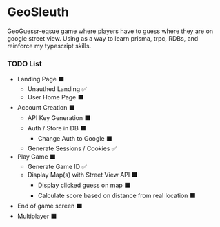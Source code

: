 # GeoSleuth

GeoGuessr-eqsue game where players have to guess where they are on google street view.
Using as a way to learn prisma, trpc, RDBs, and reinforce my typescript skills.

### **TODO List**
- Landing Page ⬛
  - Unauthed Landing ✅
  - User Home Page ⬛
- Account Creation ⬛
  - API Key Generation ⬛
  - Auth / Store in DB ⬛
    - Change Auth to Google ⬛
  - Generate Sessions / Cookies ✅
- Play Game ⬛
  - Generate Game ID ✅
  - Display Map(s) with Street View API ⬛
    - Display clicked guess on map ⬛
    - Calculate score based on distance from real location ⬛
- End of game screen ⬛
- Multiplayer ⬛
